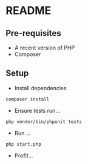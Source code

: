 # README

## Pre-requisites

- A recent version of PHP
- Composer

## Setup

- Install dependencies 

```shell
composer install
```

- Ensure tests run...

```shell
php vendor/bin/phpunit tests
```

- Run ...

```shell
php start.php
```

- Profit...

